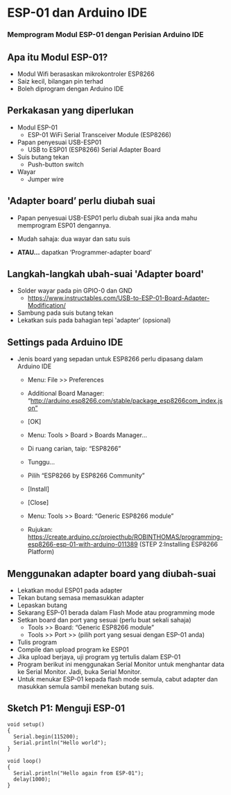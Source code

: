 # ESP-01 dan Arduino IDE
### Memprogram Modul ESP-01 dengan Perisian Arduino IDE

## Apa itu Modul ESP-01?
- Modul Wifi berasaskan mikrokontroler ESP8266
- Saiz kecil, bilangan pin terhad
- Boleh diprogram dengan Arduino IDE

## Perkakasan yang diperlukan
- Modul ESP-01
  - ESP-01 WiFi Serial Transceiver Module (ESP8266)
- Papan penyesuai USB-ESP01
  - USB to ESP01 (ESP8266) Serial Adapter Board
- Suis butang tekan
  - Push-button switch
- Wayar
  - Jumper wire

## 'Adapter board’ perlu diubah suai
- Papan penyesuai USB-ESP01 perlu diubah suai jika anda mahu memprogram ESP01 dengannya.
- Mudah sahaja: dua wayar dan satu suis

- **ATAU...** dapatkan ‘Programmer-adapter board’

## Langkah-langkah ubah-suai 'Adapter board'
- Solder wayar pada pin GPIO-0 dan GND
  - https://www.instructables.com/USB-to-ESP-01-Board-Adapter-Modification/
- Sambung pada suis butang tekan
- Lekatkan suis pada bahagian tepi 'adapter' (opsional)

## Settings pada Arduino IDE
- Jenis board yang sepadan untuk ESP8266 perlu dipasang dalam Arduino IDE
  - Menu: File >> Preferences
  - Additional Board Manager: “http://arduino.esp8266.com/stable/package_esp8266com_index.json” 
  - [OK]
  - Menu: Tools > Board > Boards Manager…
  - Di ruang carian, taip: “ESP8266”
  - Tunggu…
  - Pilih “ESP8266 by ESP8266 Community”
  - [Install]
  - [Close]
  - Menu: Tools >> Board: “Generic ESP8266 module”

  - Rujukan: https://create.arduino.cc/projecthub/ROBINTHOMAS/programming-esp8266-esp-01-with-arduino-011389 (STEP 2:Installing ESP8266 Platform)


## Menggunakan adapter board yang diubah-suai
- Lekatkan modul ESP01 pada adapter
- Tekan butang semasa memasukkan adapter
- Lepaskan butang
- Sekarang ESP-01 berada dalam Flash Mode atau programming mode
- Setkan board dan port yang sesuai (perlu buat sekali sahaja)
  - Tools >> Board: “Generic ESP8266 module”
  - Tools >> Port >> (pilih port yang sesuai dengan ESP-01 anda) 
- Tulis program
- Compile dan upload program ke ESP01
- Jika upload berjaya, uji program yg tertulis dalam ESP-01
- Program berikut ini menggunakan Serial Monitor untuk menghantar data ke Serial Monitor. Jadi, buka Serial Monitor.
- Untuk menukar ESP-01 kepada flash mode semula, cabut adapter dan masukkan semula sambil menekan butang suis.

## Sketch P1: Menguji ESP-01
```
void setup() 
{
  Serial.begin(115200);
  Serial.println("Hello world");
}

void loop() 
{
  Serial.println("Hello again from ESP-01");
  delay(1000);
}
```
